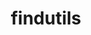 ---
title: "findutils"
layout: cache
categories: [package, develop-2023-08-13]
meta: {"versions": ["4.9.0"], "compilers": ["apple-clang@=14.0.0", "gcc@=11.1.0", "gcc@=11.3.0", "gcc@=12.1.0", "gcc@=7.3.1", "gcc@=7.5.0", "oneapi@=2023.2.0"], "oss": ["amzn2", "ubuntu18.04", "ubuntu20.04", "ubuntu22.04", "ventura"], "platforms": ["darwin", "linux"], "targets": ["aarch64", "neoverse_n1", "ppc64le", "x86_64", "x86_64_v3"], "stacks": ["aws-isc", "aws-isc-aarch64", "build_systems", "data-vis-sdk", "e4s", "e4s-oneapi", "e4s-power", "gpu-tests", "ml-darwin-aarch64-mps", "ml-linux-x86_64-cpu", "ml-linux-x86_64-cuda", "ml-linux-x86_64-rocm", "radiuss", "radiuss-aws", "radiuss-aws-aarch64", "root", "tutorial"], "num_specs": 10, "num_specs_by_stack": {"ml-darwin-aarch64-mps": 1, "root": 10, "radiuss-aws-aarch64": 2, "aws-isc-aarch64": 2, "radiuss-aws": 1, "aws-isc": 1, "e4s-power": 1, "radiuss": 1, "build_systems": 1, "e4s-oneapi": 1, "data-vis-sdk": 1, "e4s": 1, "gpu-tests": 1, "ml-linux-x86_64-cuda": 1, "tutorial": 2, "ml-linux-x86_64-rocm": 1, "ml-linux-x86_64-cpu": 1}}
spec_details: [{"hash": "dy2mroail5myvorkar55ib7osmvgbmbg", "compiler": "apple-clang@=14.0.0", "versions": ["4.9.0"], "os": "ventura", "platform": "darwin", "target": "aarch64", "variants": ["build_system=autotools", "patches=440b954"], "stacks": ["ml-darwin-aarch64-mps", "root"], "size": "-", "tarball": "https://binaries.spack.io/releases/develop-2023-08-13/build_cache/darwin-ventura-aarch64/apple-clang-14.0.0/findutils-4.9.0/darwin-ventura-aarch64-apple-clang-14.0.0-findutils-4.9.0-dy2mroail5myvorkar55ib7osmvgbmbg.spack"}, {"hash": "njlzi4y5z2vq422263iagllcqqqri76m", "compiler": "gcc@=7.3.1", "versions": ["4.9.0"], "os": "amzn2", "platform": "linux", "target": "aarch64", "variants": ["build_system=autotools", "patches=440b954"], "stacks": ["radiuss-aws-aarch64", "aws-isc-aarch64", "root"], "size": "-", "tarball": "https://binaries.spack.io/releases/develop-2023-08-13/build_cache/linux-amzn2-aarch64/gcc-7.3.1/findutils-4.9.0/linux-amzn2-aarch64-gcc-7.3.1-findutils-4.9.0-njlzi4y5z2vq422263iagllcqqqri76m.spack"}, {"hash": "u4du3pi655ck3fvvbw6xevw75xoymhuf", "compiler": "gcc@=7.3.1", "versions": ["4.9.0"], "os": "amzn2", "platform": "linux", "target": "neoverse_n1", "variants": ["build_system=autotools", "patches=440b954"], "stacks": ["radiuss-aws-aarch64", "aws-isc-aarch64", "root"], "size": "-", "tarball": "https://binaries.spack.io/releases/develop-2023-08-13/build_cache/linux-amzn2-neoverse_n1/gcc-7.3.1/findutils-4.9.0/linux-amzn2-neoverse_n1-gcc-7.3.1-findutils-4.9.0-u4du3pi655ck3fvvbw6xevw75xoymhuf.spack"}, {"hash": "gg4a4ix2kkzlwnzfhuxc5njagtpme7on", "compiler": "gcc@=7.3.1", "versions": ["4.9.0"], "os": "amzn2", "platform": "linux", "target": "x86_64_v3", "variants": ["build_system=autotools", "patches=440b954"], "stacks": ["radiuss-aws", "aws-isc", "root"], "size": "-", "tarball": "https://binaries.spack.io/releases/develop-2023-08-13/build_cache/linux-amzn2-x86_64_v3/gcc-7.3.1/findutils-4.9.0/linux-amzn2-x86_64_v3-gcc-7.3.1-findutils-4.9.0-gg4a4ix2kkzlwnzfhuxc5njagtpme7on.spack"}, {"hash": "oqatilhxj4boxkyen2kha5c7in6yysdt", "compiler": "gcc@=11.1.0", "versions": ["4.9.0"], "os": "ubuntu20.04", "platform": "linux", "target": "ppc64le", "variants": ["build_system=autotools", "patches=440b954"], "stacks": ["e4s-power", "root"], "size": "-", "tarball": "https://binaries.spack.io/releases/develop-2023-08-13/build_cache/linux-ubuntu20.04-ppc64le/gcc-11.1.0/findutils-4.9.0/linux-ubuntu20.04-ppc64le-gcc-11.1.0-findutils-4.9.0-oqatilhxj4boxkyen2kha5c7in6yysdt.spack"}, {"hash": "rmnnvpmck7g2whhob3u26ojvtvmlm5ji", "compiler": "gcc@=7.5.0", "versions": ["4.9.0"], "os": "ubuntu18.04", "platform": "linux", "target": "x86_64_v3", "variants": ["build_system=autotools", "patches=440b954"], "stacks": ["radiuss", "root", "build_systems"], "size": "-", "tarball": "https://binaries.spack.io/releases/develop-2023-08-13/build_cache/linux-ubuntu18.04-x86_64_v3/gcc-7.5.0/findutils-4.9.0/linux-ubuntu18.04-x86_64_v3-gcc-7.5.0-findutils-4.9.0-rmnnvpmck7g2whhob3u26ojvtvmlm5ji.spack"}, {"hash": "anlbzi3sztmfhetjpg23tytsb4wy6j6u", "compiler": "oneapi@=2023.2.0", "versions": ["4.9.0"], "os": "ubuntu20.04", "platform": "linux", "target": "x86_64", "variants": ["build_system=autotools", "patches=440b954"], "stacks": ["e4s-oneapi", "root"], "size": "-", "tarball": "https://binaries.spack.io/releases/develop-2023-08-13/build_cache/linux-ubuntu20.04-x86_64/oneapi-2023.2.0/findutils-4.9.0/linux-ubuntu20.04-x86_64-oneapi-2023.2.0-findutils-4.9.0-anlbzi3sztmfhetjpg23tytsb4wy6j6u.spack"}, {"hash": "anzqsji2ldv4cp7yxbgoqxxah77a7xkw", "compiler": "gcc@=11.1.0", "versions": ["4.9.0"], "os": "ubuntu20.04", "platform": "linux", "target": "x86_64_v3", "variants": ["build_system=autotools", "patches=440b954"], "stacks": ["data-vis-sdk", "e4s", "gpu-tests", "root"], "size": "-", "tarball": "https://binaries.spack.io/releases/develop-2023-08-13/build_cache/linux-ubuntu20.04-x86_64_v3/gcc-11.1.0/findutils-4.9.0/linux-ubuntu20.04-x86_64_v3-gcc-11.1.0-findutils-4.9.0-anzqsji2ldv4cp7yxbgoqxxah77a7xkw.spack"}, {"hash": "qajfr6yqg3a4ckrxuggmxzfjdiynrwbg", "compiler": "gcc@=11.3.0", "versions": ["4.9.0"], "os": "ubuntu22.04", "platform": "linux", "target": "x86_64_v3", "variants": ["build_system=autotools", "patches=440b954"], "stacks": ["root", "ml-linux-x86_64-cuda", "tutorial", "ml-linux-x86_64-rocm", "ml-linux-x86_64-cpu"], "size": "-", "tarball": "https://binaries.spack.io/releases/develop-2023-08-13/build_cache/linux-ubuntu22.04-x86_64_v3/gcc-11.3.0/findutils-4.9.0/linux-ubuntu22.04-x86_64_v3-gcc-11.3.0-findutils-4.9.0-qajfr6yqg3a4ckrxuggmxzfjdiynrwbg.spack"}, {"hash": "5gfnkarngshddk7jx5f77ae6nyfv73gi", "compiler": "gcc@=12.1.0", "versions": ["4.9.0"], "os": "ubuntu22.04", "platform": "linux", "target": "x86_64_v3", "variants": ["build_system=autotools", "patches=440b954"], "stacks": ["tutorial", "root"], "size": "-", "tarball": "https://binaries.spack.io/releases/develop-2023-08-13/build_cache/linux-ubuntu22.04-x86_64_v3/gcc-12.1.0/findutils-4.9.0/linux-ubuntu22.04-x86_64_v3-gcc-12.1.0-findutils-4.9.0-5gfnkarngshddk7jx5f77ae6nyfv73gi.spack"}]
---